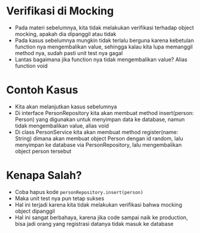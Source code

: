 # Verifikasi di Mocking

- Pada materi sebelumnya, kita tidak melakukan verifikasi terhadap object mocking, apakah dia dipanggil atau tidak
- Pada kasus sebelumnya mungkin tidak terlalu berguna karena kebetulan function nya mengembalikan value, sehingga kalau kita lupa memanggil method nya, sudah pasti unit test nya gagal
- Lantas bagaimana jika function nya tidak mengembalikan value? Alias function void

# Contoh Kasus

- Kita akan melanjutkan kasus sebelumnya
- Di interface PersonRepository kita akan membuat method insert(person: Person) yang digunakan untuk menyimpan data ke database, namun tidak mengembalikan value, alias void
- Di class PersonService kita akan membuat method register(name: String) dimana akan membuat object Person dengan id random, lalu menyimpan ke database via PersonRepository, lalu mengembalikan object person tersebut

# Kenapa Salah?

- Coba hapus kode `personRepository.insert(person)`
- Maka unit test nya pun tetap sukses
- Hal ini terjadi karena kita tidak melakukan verifikasi bahwa mocking object dipanggil
- Hal ini sangat berbahaya, karena jika code sampai naik ke production, bisa jadi orang yang registrasi datanya tidak masuk ke database